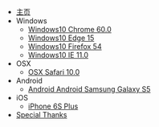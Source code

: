 - [主页](/)
- Windows
  - [Windows10 Chrome 60.0](w10_chrome_60.0.md)
  - [Windows10 Edge 15](w10_Edge_15.md)
  - [Windows10 Firefox 54](w10_Firefox_54.0.md)
  - [Windows10 IE 11.0](w10_IE_11.0.md)
- OSX
  - [OSX Safari 10.0](OSX_Safari_10.0.md)
- Android
  - [Android Android Samsung Galaxy S5](Android_SamsungGalaxyS5.md)
- iOS
  - [iPhone 6S Plus](iOS_iPhone6SPlus.md)
- [Special Thanks](thanks.md)
